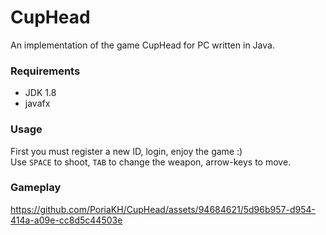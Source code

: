 # CupHead
An implementation of the game CupHead for PC written in Java.

### Requirements
  - JDK 1.8
  - javafx

### Usage
First you must register a new ID, login, enjoy the game :)<br />
Use `SPACE` to shoot, `TAB` to change the weapon, arrow-keys to move.<br />

### Gameplay
https://github.com/PoriaKH/CupHead/assets/94684621/5d96b957-d954-414a-a09e-cc8d5c44503e
